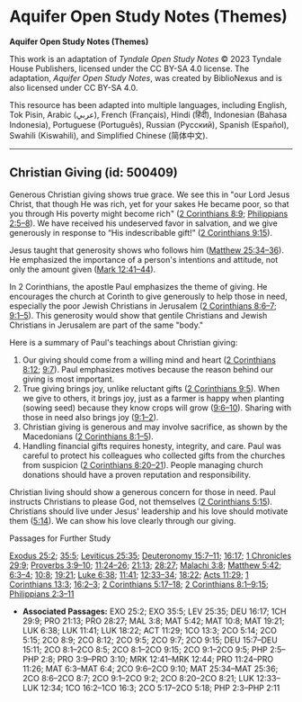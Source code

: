 # Aquifer Open Study Notes (Themes)

**Aquifer Open Study Notes (Themes)**

This work is an adaptation of *Tyndale Open Study Notes* © 2023 Tyndale House Publishers, licensed under the CC BY\-SA 4\.0 license. The adaptation, *Aquifer Open Study Notes*, was created by BiblioNexus and is also licensed under CC BY\-SA 4\.0\.

This resource has been adapted into multiple languages, including English, Tok Pisin, Arabic (عربي), French (Français), Hindi (हिंदी), Indonesian (Bahasa Indonesia), Portuguese (Português), Russian (Русский), Spanish (Español), Swahili (Kiswahili), and Simplified Chinese (简体中文).



--------------------------------

## Christian Giving (id: 500409)

Generous Christian giving shows true grace. We see this in "our Lord Jesus Christ, that though He was rich, yet for your sakes He became poor, so that you through His poverty might become rich" ([2 Corinthians 8:9](https://ref.ly/2Cor8:9); [Philippians 2:5–8](https://ref.ly/Phil2:5-Phil2:8)). We have received his undeserved favor in salvation, and we give generously in response to “His indescribable gift!” ([2 Corinthians 9:15](https://ref.ly/2Cor9:15)).

Jesus taught that generosity shows who follows him ([Matthew 25:34–36](https://ref.ly/Matt25:34-Matt25:36)). He emphasized the importance of a person's intentions and attitude, not only the amount given ([Mark 12:41–44](https://ref.ly/Mark12:41-Mark12:44)).

In 2 Corinthians, the apostle Paul emphasizes the theme of giving. He encourages the church at Corinth to give generously to help those in need, especially the poor Jewish Christians in Jerusalem ([2 Corinthians 8:6–7](https://ref.ly/2Cor8:6-2Cor8:7); [9:1–5](https://ref.ly/2Cor9:1-2Cor9:5)). This generosity would show that gentile Christians and Jewish Christians in Jerusalem are part of the same "body."

Here is a summary of Paul's teachings about Christian giving:

1. Our giving should come from a willing mind and heart ([2 Corinthians 8:12](https://ref.ly/2Cor8:12); [9:7](https://ref.ly/2Cor9:7)). Paul emphasizes motives because the reason behind our giving is most important.
2. True giving brings joy, unlike reluctant gifts ([2 Corinthians 9:5](https://ref.ly/2Cor9:5)). When we give to others, it brings joy, just as a farmer is happy when planting (sowing seed) because they know crops will grow ([9:6–10](https://ref.ly/2Cor9:6-2Cor9:10)). Sharing with those in need also brings joy ([9:1–2](https://ref.ly/2Cor9:1-2Cor9:2)).
3. Christian giving is generous and may involve sacrifice, as shown by the Macedonians ([2 Corinthians 8:1–5](https://ref.ly/2Cor8:1-2Cor8:5)).
4. Handling financial gifts requires honesty, integrity, and care. Paul was careful to protect his colleagues who collected gifts from the churches from suspicion ([2 Corinthians 8:20–21](https://ref.ly/2Cor8:20-2Cor8:21)). People managing church donations should have a proven reputation and responsibility.

Christian living should show a generous concern for those in need. Paul instructs Christians to please God, not themselves ([2 Corinthians 5:15](https://ref.ly/2Cor5:15)). Christians should live under Jesus' leadership and his love should motivate them ([5:14](https://ref.ly/2Cor5:14)). We can show his love clearly through our giving.

Passages for Further Study

[Exodus 25:2](https://ref.ly/Exod25:2); [35:5](https://ref.ly/Exod35:5); [Leviticus 25:35](https://ref.ly/Lev25:35); [Deuteronomy 15:7–11](https://ref.ly/Deut15:7-Deut15:11); [16:17](https://ref.ly/Deut16:17); [1 Chronicles 29:9](https://ref.ly/1Chr29:9); [Proverbs 3:9–10](https://ref.ly/Prov3:9-Prov3:10); [11:24–26](https://ref.ly/Prov11:24-Prov11:26); [21:13](https://ref.ly/Prov21:13); [28:27](https://ref.ly/Prov28:27); [Malachi 3:8](https://ref.ly/Mal3:8); [Matthew 5:42](https://ref.ly/Matt5:42); [6:3–4](https://ref.ly/Matt6:3-Matt6:4); [10:8](https://ref.ly/Matt10:8); [19:21](https://ref.ly/Matt19:21); [Luke 6:38](https://ref.ly/Luke6:38); [11:41](https://ref.ly/Luke11:41); [12:33–34](https://ref.ly/Luke12:33-Luke12:34); [18:22](https://ref.ly/Luke18:22); [Acts 11:29](https://ref.ly/Acts11:29); [1 Corinthians 13:3](https://ref.ly/1Cor13:3); [16:2–3](https://ref.ly/1Cor16:2-1Cor16:3); [2 Corinthians 5:17–18](https://ref.ly/2Cor5:17-2Cor5:18); [2 Corinthians 8:1–9:15](https://ref.ly/2Cor8:1-2Cor9:15); [Philippians 2:3–11](https://ref.ly/Phil2:3-Phil2:11)

* **Associated Passages:** EXO 25:2; EXO 35:5; LEV 25:35; DEU 16:17; 1CH 29:9; PRO 21:13; PRO 28:27; MAL 3:8; MAT 5:42; MAT 10:8; MAT 19:21; LUK 6:38; LUK 11:41; LUK 18:22; ACT 11:29; 1CO 13:3; 2CO 5:14; 2CO 5:15; 2CO 8:9; 2CO 8:12; 2CO 9:5; 2CO 9:7; 2CO 9:15; DEU 15:7–DEU 15:11; 2CO 8:1–2CO 8:5; 2CO 8:1–2CO 9:15; 2CO 9:1–2CO 9:5; PHP 2:5–PHP 2:8; PRO 3:9–PRO 3:10; MRK 12:41–MRK 12:44; PRO 11:24–PRO 11:26; MAT 6:3–MAT 6:4; 2CO 9:6–2CO 9:10; MAT 25:34–MAT 25:36; 2CO 8:6–2CO 8:7; 2CO 9:1–2CO 9:2; 2CO 8:20–2CO 8:21; LUK 12:33–LUK 12:34; 1CO 16:2–1CO 16:3; 2CO 5:17–2CO 5:18; PHP 2:3–PHP 2:11

